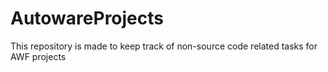 # AutowareProjects
This repository is made to keep track of non-source code related tasks for AWF projects
